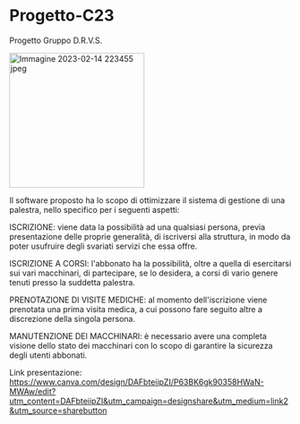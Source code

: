 # Progetto-C23 
Progetto Gruppo D.R.V.S.

<img width="241" alt="Immagine 2023-02-14 223455 jpeg" src="https://user-images.githubusercontent.com/119804491/218867670-aa9883f7-32ee-471b-a761-a3a3dc669f7b.png">

Il software proposto ha lo scopo di ottimizzare il sistema di gestione di una palestra, nello specifico per i seguenti aspetti:

ISCRIZIONE: viene data la possibilità ad una qualsiasi persona, previa presentazione delle proprie generalità, di iscriversi alla struttura, in modo da poter usufruire degli svariati servizi che essa offre.

ISCRIZIONE A CORSI: l'abbonato ha la possibilità, oltre a quella di esercitarsi sui vari macchinari, di partecipare, se lo desidera, a corsi di vario genere tenuti presso la suddetta palestra.

PRENOTAZIONE DI VISITE MEDICHE: al momento dell'iscrizione viene prenotata una prima visita medica, a cui possono fare seguito altre a discrezione della singola persona.

MANUTENZIONE DEI MACCHINARI: è necessario avere una completa visione dello stato dei macchinari con lo scopo di garantire la sicurezza degli utenti abbonati.

Link presentazione:
https://www.canva.com/design/DAFbteiipZI/P63BK6gk90358HWaN-MWAw/edit?utm_content=DAFbteiipZI&utm_campaign=designshare&utm_medium=link2&utm_source=sharebutton
